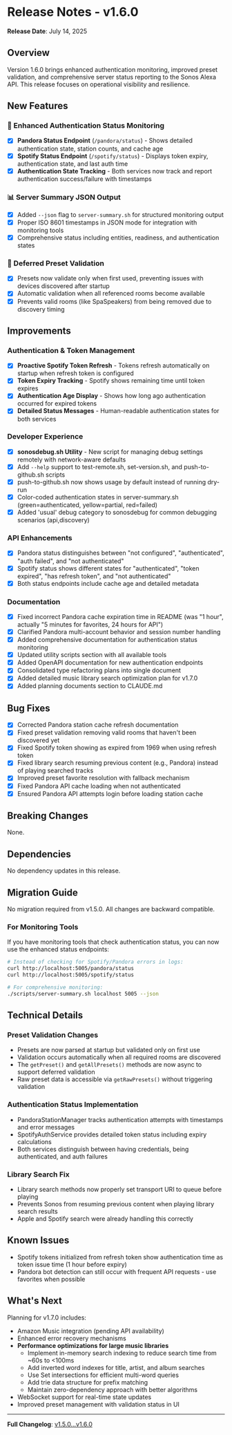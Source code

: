 # Release Notes - v1.6.0

**Release Date**: July 14, 2025

## Overview

Version 1.6.0 brings enhanced authentication monitoring, improved preset validation, and comprehensive server status reporting to the Sonos Alexa API. This release focuses on operational visibility and resilience.

## New Features

### 🔐 Enhanced Authentication Status Monitoring
- [x] **Pandora Status Endpoint** (`/pandora/status`) - Shows detailed authentication state, station counts, and cache age
- [x] **Spotify Status Endpoint** (`/spotify/status`) - Displays token expiry, authentication state, and last auth time
- [x] **Authentication State Tracking** - Both services now track and report authentication success/failure with timestamps

### 📊 Server Summary JSON Output
- [x] Added `--json` flag to `server-summary.sh` for structured monitoring output
- [x] Proper ISO 8601 timestamps in JSON mode for integration with monitoring tools
- [x] Comprehensive status including entities, readiness, and authentication states

### 🎯 Deferred Preset Validation
- [x] Presets now validate only when first used, preventing issues with devices discovered after startup
- [x] Automatic validation when all referenced rooms become available
- [x] Prevents valid rooms (like SpaSpeakers) from being removed due to discovery timing

## Improvements

### Authentication & Token Management
- [x] **Proactive Spotify Token Refresh** - Tokens refresh automatically on startup when refresh token is configured
- [x] **Token Expiry Tracking** - Spotify shows remaining time until token expires
- [x] **Authentication Age Display** - Shows how long ago authentication occurred for expired tokens
- [x] **Detailed Status Messages** - Human-readable authentication states for both services

### Developer Experience
- [x] **sonosdebug.sh Utility** - New script for managing debug settings remotely with network-aware defaults
- [x] Add `--help` support to test-remote.sh, set-version.sh, and push-to-github.sh scripts
- [x] push-to-github.sh now shows usage by default instead of running dry-run
- [x] Color-coded authentication states in server-summary.sh (green=authenticated, yellow=partial, red=failed)
- [x] Added 'usual' debug category to sonosdebug for common debugging scenarios (api,discovery)

### API Enhancements
- [x] Pandora status distinguishes between "not configured", "authenticated", "auth failed", and "not authenticated"
- [x] Spotify status shows different states for "authenticated", "token expired", "has refresh token", and "not authenticated"
- [x] Both status endpoints include cache age and detailed metadata

### Documentation
- [x] Fixed incorrect Pandora cache expiration time in README (was "1 hour", actually "5 minutes for favorites, 24 hours for API")
- [x] Clarified Pandora multi-account behavior and session number handling
- [x] Added comprehensive documentation for authentication status monitoring
- [x] Updated utility scripts section with all available tools
- [x] Added OpenAPI documentation for new authentication endpoints
- [x] Consolidated type refactoring plans into single document
- [x] Added detailed music library search optimization plan for v1.7.0
- [x] Added planning documents section to CLAUDE.md

## Bug Fixes

- [x] Corrected Pandora station cache refresh documentation
- [x] Fixed preset validation removing valid rooms that haven't been discovered yet
- [x] Fixed Spotify token showing as expired from 1969 when using refresh token
- [x] Fixed library search resuming previous content (e.g., Pandora) instead of playing searched tracks
- [x] Improved preset favorite resolution with fallback mechanism
- [x] Fixed Pandora API cache loading when not authenticated
- [x] Ensured Pandora API attempts login before loading station cache

## Breaking Changes

None.

## Dependencies

No dependency updates in this release.

## Migration Guide

No migration required from v1.5.0. All changes are backward compatible.

### For Monitoring Tools

If you have monitoring tools that check authentication status, you can now use the enhanced status endpoints:

```bash
# Instead of checking for Spotify/Pandora errors in logs:
curl http://localhost:5005/pandora/status
curl http://localhost:5005/spotify/status

# For comprehensive monitoring:
./scripts/server-summary.sh localhost 5005 --json
```

## Technical Details

### Preset Validation Changes
- Presets are now parsed at startup but validated only on first use
- Validation occurs automatically when all required rooms are discovered
- The `getPreset()` and `getAllPresets()` methods are now async to support deferred validation
- Raw preset data is accessible via `getRawPresets()` without triggering validation

### Authentication Status Implementation
- PandoraStationManager tracks authentication attempts with timestamps and error messages
- SpotifyAuthService provides detailed token status including expiry calculations
- Both services distinguish between having credentials, being authenticated, and auth failures

### Library Search Fix
- Library search methods now properly set transport URI to queue before playing
- Prevents Sonos from resuming previous content when playing library search results
- Apple and Spotify search were already handling this correctly

## Known Issues

- Spotify tokens initialized from refresh token show authentication time as token issue time (1 hour before expiry)
- Pandora bot detection can still occur with frequent API requests - use favorites when possible

## What's Next

Planning for v1.7.0 includes:
- Amazon Music integration (pending API availability)
- Enhanced error recovery mechanisms
- **Performance optimizations for large music libraries**
  - Implement in-memory search indexing to reduce search time from ~60s to <100ms
  - Add inverted word indexes for title, artist, and album searches
  - Use Set intersections for efficient multi-word queries
  - Add trie data structure for prefix matching
  - Maintain zero-dependency approach with better algorithms
- WebSocket support for real-time state updates
- Improved preset management with validation status in UI

---

**Full Changelog**: [v1.5.0...v1.6.0](https://github.com/kshartman/sonos-alexa-api/compare/v1.5.0...v1.6.0)